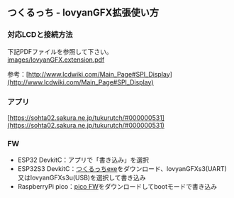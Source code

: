 ## つくるっち - lovyanGFX拡張使い方

### 対応LCDと接続方法

下記PDFファイルを参照して下さい。  
[images/lovyanGFX.extension.pdf](images/lovyanGFX.extension.pdf)

参考：[http://www.lcdwiki.com/Main_Page#SPI_Display](http://www.lcdwiki.com/Main_Page#SPI_Display)

### アプリ

[https://sohta02.sakura.ne.jp/tukurutch/#000000531](https://sohta02.sakura.ne.jp/tukurutch/#000000531)

### FW

* ESP32 DevkitC：アプリで「書き込み」を選択  
* ESP32S3 DevkitC：[つくるっちexe](https://github.com/sohtamei/TuKuRutchExe)をダウンロード、lovyanGFXs3(UART)又はlovyanGFXs3u(USB)を選択して書き込み  
* RaspberryPi pico：[pico FW](https://github.com/sohtamei/TuKuRutch.ext/blob/master/libraries/lovyanGFXpico/src/src.ino.uf2)をダウンロードしてbootモードで書き込み  

